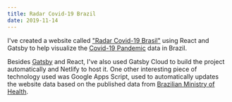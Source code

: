 ```yaml
---
title: Radar Covid-19 Brazil
date: 2019-11-14
---
```


I've created a website called ["Radar Covid-19 Brasil"](https://covid19-brazil.netlify.com/) using
React and Gatsby to help visualize the [Covid-19 Pandemic](https://en.wikipedia.org/wiki/2019%E2%80%9320_coronavirus_pandemic)
data in Brazil.

Besides [Gatsby](https://www.gatsbyjs.org/) and React, I've also used Gatsby Cloud to build the project automatically
and Netlify to host it. One other interesting piece of technology used was Google Apps Script, used to automatically
updates the website data based on the published data from [Brazilian Ministry of Health](https://saude.gov.br/).
